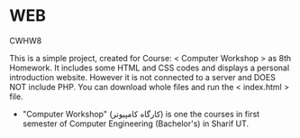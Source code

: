 # WEB
CWHW8

This is a simple project, created for Course: < Computer Workshop > as 8th Homework.
It includes some HTML and CSS codes and displays a personal introduction website. However it is not connected to a server and DOES NOT include PHP.
You can download whole files and run the < index.html > file.

* "Computer Workshop" (کارگاه کامپیوتر) is one the courses in first semester of Computer Engineering (Bachelor's) in Sharif UT.

